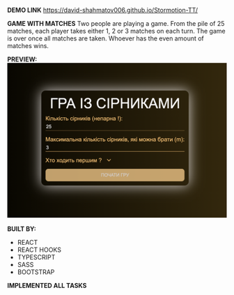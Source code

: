 **DEMO LINK**
https://david-shahmatov006.github.io/Stormotion-TT/

**GAME WITH MATCHES**
Two people are playing a game. From the pile of 25 matches, each player takes either 1, 2 or 3 matches on each turn. The game is over once all matches are taken. Whoever has the even amount of matches wins.

**PREVIEW:**
![](./preview.png)

**BUILT BY:**
- REACT
- REACT HOOKS
- TYPESCRIPT
- SASS
- BOOTSTRAP

**IMPLEMENTED ALL TASKS**
